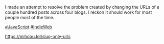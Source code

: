 I made an attempt to resolve the problem created by changing the URLs of a couple hundred posts across four blogs. I reckon it should work for most people most of the time.

[\#<span>JavaScript</span>](https://social.lol/tags/JavaScript) [\#<span>IndieWeb</span>](https://social.lol/tags/IndieWeb)

[<span class="invisible">https://</span><span class="">mihobu.lol/slug-only-urls</span><span class="invisible"></span>](https://mihobu.lol/slug-only-urls)